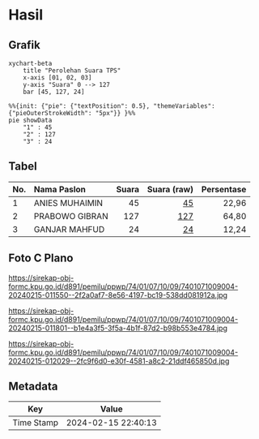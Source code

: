 # Hasil

## Grafik

```mermaid
xychart-beta
    title "Perolehan Suara TPS"
    x-axis [01, 02, 03]
    y-axis "Suara" 0 --> 127
    bar [45, 127, 24]
```

```mermaid
%%{init: {"pie": {"textPosition": 0.5}, "themeVariables": {"pieOuterStrokeWidth": "5px"}} }%%
pie showData
    "1" : 45
    "2" : 127
    "3" : 24
```

## Tabel

| No. | Nama Paslon    | Suara | Suara (raw) | Persentase |
|:--- |:-------------- | -----:| -----------:| ----------:|
| 1   | ANIES MUHAIMIN | 45    | [45][p-1]   | 22,96      |
| 2   | PRABOWO GIBRAN | 127   | [127][p-2]  | 64,80      |
| 3   | GANJAR MAHFUD  | 24    | [24][p-3]   | 12,24      |


[p-1]: https://github.com/gigit-pemilu/pemilu-2024-74-sulawesi-tenggara/blob/main/pilpres/hitung-suara/sub/74-sulawesi-tenggara/sub/01-kolaka/sub/07-pomalaa/sub/1009-tonggoni/sub/004-tps/sub/paslon-1.txt
[p-2]: https://github.com/gigit-pemilu/pemilu-2024-74-sulawesi-tenggara/blob/main/pilpres/hitung-suara/sub/74-sulawesi-tenggara/sub/01-kolaka/sub/07-pomalaa/sub/1009-tonggoni/sub/004-tps/sub/paslon-2.txt
[p-3]: https://github.com/gigit-pemilu/pemilu-2024-74-sulawesi-tenggara/blob/main/pilpres/hitung-suara/sub/74-sulawesi-tenggara/sub/01-kolaka/sub/07-pomalaa/sub/1009-tonggoni/sub/004-tps/sub/paslon-3.txt

## Foto C Plano

https://sirekap-obj-formc.kpu.go.id/d891/pemilu/ppwp/74/01/07/10/09/7401071009004-20240215-011550--2f2a0af7-8e56-4197-bc19-538dd081912a.jpg

https://sirekap-obj-formc.kpu.go.id/d891/pemilu/ppwp/74/01/07/10/09/7401071009004-20240215-011801--b1e4a3f5-3f5a-4b1f-87d2-b98b553e4784.jpg

https://sirekap-obj-formc.kpu.go.id/d891/pemilu/ppwp/74/01/07/10/09/7401071009004-20240215-012029--2fc9f6d0-e30f-4581-a8c2-21ddf465850d.jpg


## Metadata

| Key        | Value               |
| ---------- | ------------------- |
| Time Stamp | 2024-02-15 22:40:13 |



